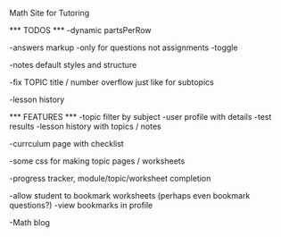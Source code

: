 Math Site for Tutoring


*** TODOS ***
-dynamic partsPerRow

-answers markup
	-only for questions not assignments
	-toggle
	
-notes default styles and structure

-fix TOPIC title / number overflow just like for subtopics


-lesson history


*** FEATURES ***
-topic filter by subject
-user profile with details
-test results
-lesson history with topics / notes

-currculum page with checklist

-some css for making topic pages / worksheets

-progress tracker, module/topic/worksheet completion


-allow student to bookmark worksheets (perhaps even bookmark questions?)
-view bookmarks in profile




-Math blog
